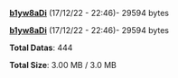 [**b1yw8aDi**](/data/b1yw8aDi.txt) (17/12/22 - 22:46)- 29594 bytes

[**b1yw8aDi**](/data/b1yw8aDi.txt) (17/12/22 - 22:46)- 29594 bytes

**Total Datas**: 444

**Total Size**: 3.00 MB / 3.0 MB
